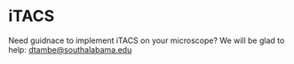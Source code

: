 # iTACS

Need guidnace to implement iTACS on your microscope? We will be glad to help: dtambe@southalabama.edu

